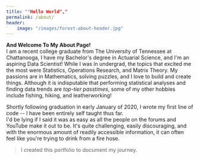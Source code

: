 ```yaml
---
title: ""Hello World","
permalink: /about/
header:
    image: "/images/forest-about-header.jpg"
---
```


**And Welcome To My About Page!**  
I am a recent college graduate from The University of Tennessee at Chattanooga, I have my Bachelor's degree in Actuarial Science, and I'm an aspiring Data Scientist! While I was in undergrad, the topics that excited me the most were Statistics, Operations Research, and Matrix Theory. My passions are in Mathematics, solving puzzles, and I love to build and create things. Although it is indisputable that performing statistical analyses and finding data trends are *top-tier passtimes*, some of my other hobbies include fishing, hiking, and leatherworking!  
  
Shortly following graduation in early January of 2020, I wrote my first line of code -- I have been entirely self taught thus far.  
I'd be lying if I said it was as easy as all the people on the forums and YouTube make it out to be. It's quite challenging, easily discouraging, and with the enormous amount of readily accessible information, it can often feel like you're trying to drink from a fire hose.
>I created this portfolio to document my journey.